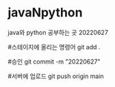 # javaNpython

java와 python 공부하는 곳
20220627

#스테이지에 올리는 명령어
git add .

#승인
git commit -m "20220627"

#서버에 업로드
git push origin main
